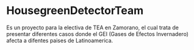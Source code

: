 # HousegreenDetectorTeam
Es un proyecto para la electiva de TEA en Zamorano, el cual trata de presentar diferentes casos donde el GEI (Gases de Efectos Invernadero) afecta a difentes paises de Latinoamerica.
